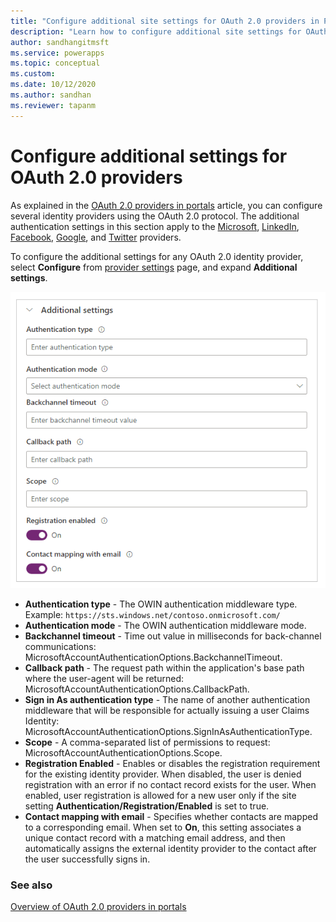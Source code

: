 ```yaml
---
title: "Configure additional site settings for OAuth 2.0 providers in Power Apps portals.  | MicrosoftDocs"
description: "Learn how to configure additional site settings for OAuth 2.0 providers in Power Apps portals."
author: sandhangitmsft
ms.service: powerapps
ms.topic: conceptual
ms.custom: 
ms.date: 10/12/2020
ms.author: sandhan
ms.reviewer: tapanm
---
```


# Configure additional settings for OAuth 2.0 providers

As explained in the [OAuth 2.0 providers in portals](configure-oauth2-provider.md) article, you can configure several identity providers using the OAuth 2.0 protocol. The additional authentication settings in this section apply to the [Microsoft](configure-oauth2-microsoft.md), [LinkedIn](configure-oauth2-linkedin.md), [Facebook](configure-oauth2-facebook.md), [Google](configure-oauth2-google.md), and [Twitter](configure-oauth2-twitter.md) providers.

To configure the additional settings for any OAuth 2.0 identity provider, select **Configure** from [provider settings](use-simplified-authentication-configuration.md#add-configure-or-delete-an-identity-provider) page, and expand **Additional settings**.

![Configure additional settings](media/use-simplified-authentication-configuration/additional-oauth-settings.png "Configure additional settings")

- **Authentication type** - The OWIN authentication middleware type. <br> Example: `https://sts.windows.net/contoso.onmicrosoft.com/`
- **Authentication mode** - The OWIN authentication middleware mode.
- **Backchannel timeout** - Time out value in milliseconds for back-channel communications: MicrosoftAccountAuthenticationOptions.BackchannelTimeout.
- **Callback path** - The request path within the application's base path where the user-agent will be returned: MicrosoftAccountAuthenticationOptions.CallbackPath.​
- **Sign in As authentication type** - The name of another authentication middleware that will be responsible for actually issuing a user Claims Identity: MicrosoftAccountAuthenticationOptions.SignInAsAuthenticationType.​
- **Scope** - A comma-separated list of permissions to request: MicrosoftAccountAuthenticationOptions.Scope.​
- ​**Registration Enabled**​ - Enables or disables the registration requirement for the existing identity provider. When disabled, the user is denied registration with an error if no contact record exists for the user. When enabled, user registration is allowed for a new user only if the site setting **Authentication/Registration/Enabled** is set to true.​
- **Contact mapping with email** - Specifies whether contacts are mapped to a corresponding email. When set to **On**, this setting associates a unique contact record with a matching email address, and then automatically assigns the external identity provider to the contact after the user successfully signs in.

### See also

[Overview of OAuth 2.0 providers in portals](configure-oauth2-provider.md)
